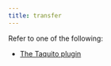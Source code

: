 ```yaml
---
title: transfer
---
```


Refer to one of the following:
- [The Taquito plugin](/docs/plugins/plugin-taquito/#the-taq-transfer-task)